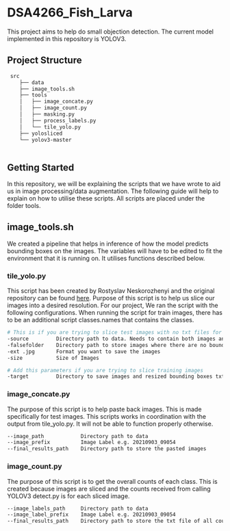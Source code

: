 # DSA4266_Fish_Larva
This project aims to help do small objection detection. The current model implemented in this repository is YOLOV3.

## Project Structure
```bash
 src
    ├── data
    ├── image_tools.sh
    ├── tools
    │   ├── image_concate.py
    │   ├── image_count.py
    │   ├── masking.py
    │   ├── process_labels.py
    │   └── tile_yolo.py
    ├── yolosliced
    └── yolov3-master
      
```

## Getting Started
In this repository, we will be explaining the scripts that we have wrote to aid us in image processing/data augmentation. The following guide will help to explain on how to 
utilise these scripts. All scripts are placed under the folder tools. 


## image_tools.sh
We created a pipeline that helps in inference of how the model predicts bounding boxes on the images. The variables will have to be edited to fit the environment that it is
running on. It utilises functions described below. 

### tile_yolo.py
This script has been created by Rostyslav Neskorozhenyi and the original repository can be found [here](https://github.com/slanj/yolo-tiling).
Purpose of this script is to help us slice our images into a desired resolution.
For our project, We ran the script with the following configurations. When running the script for train images, there has to be an additional script
classes.names that contains the classes. 

```bash
# This is if you are trying to slice test images with no txt files for bounding boxes
-source         Directory path to data. Needs to contain both images and labels
-falsefolder    Directory path to store images where there are no bounding boxes
-ext .jpg       Format you want to save the images
-size           Size of Images

# Add this parameters if you are trying to slice training images
-target         Directory to save images and resized bounding boxes txt files
```


### image_concate.py
The purpose of this script is to help paste back images. This is made specifically for test images. 
This scripts works in coordination with the output from tile_yolo.py. It will not be able to function properly otherwise.

```bash
--image_path            Directory path to data
--image_prefix          Image Label e.g. 20210903_09054 
--final_results_path    Directory path to store the pasted images
```

### image_count.py
The purpose of this script is to get the overall counts of each class. This is created because images are sliced and the counts received
from calling YOLOV3 detect.py is for each sliced image. 

```bash
--image_labels_path     Directory path to data
--image_label_prefix    Image Label e.g. 20210903_09054 
--final_results_path    Directory path to store the txt file of all counts
```